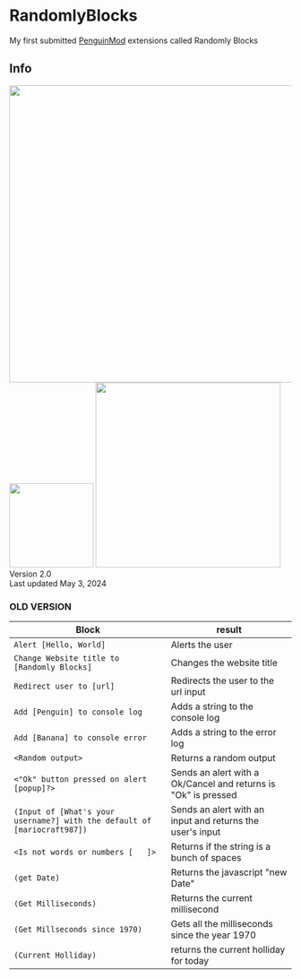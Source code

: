 # RandomlyBlocks
My first submitted [PenguinMod](https://penguinmod.com) extensions called Randomly Blocks
## Info
<img src="https://github.com/mariocraft987/RandomlyBlocks/assets/154646419/f3a2edb0-d468-4648-a558-70a03f32e6fe" width="530"><br/>
<img src="https://github.com/mariocraft987/RandomlyBlocks/assets/154646419/235c055b-8b70-4032-a3af-7f373bc08c5e" width="150">
<img src="https://github.com/mariocraft987/RandomlyBlocks/assets/154646419/c55768de-42e7-42eb-938a-1b0335602ade" width="330">
<br/>
Version 2.0<br/>
Last updated May 3, 2024
### OLD VERSION
|Block        |result|
|--------------|------|
|`Alert [Hello, World]`|Alerts the user|
|`Change Website title to [Randomly Blocks]`|Changes the website title|
|`Redirect user to [url]`|Redirects the user to the url input|
|`Add [Penguin] to console log`|Adds a string to the console log|
|`Add [Banana] to console error`|Adds a string to the error log|
|`<Random output>`|Returns a random output|
|`<"Ok" button pressed on alert [popup]?>`|Sends an alert with a Ok/Cancel and returns is "Ok" is pressed|
|`(Input of [What's your username?] with the default of [mariocraft987])`|Sends an alert with an input and returns the user's input|
|`<Is not words or numbers [   ]>`|Returns if the string is a bunch of spaces|
|`(get Date)`|Returns the javascript "new Date"|
|`(Get Milliseconds)`|Returns the current millisecond|
|`(Get Millseconds since 1970)`|Gets all the milliseconds since the year 1970|
|`(Current Holliday)`|returns the current holliday for today|
